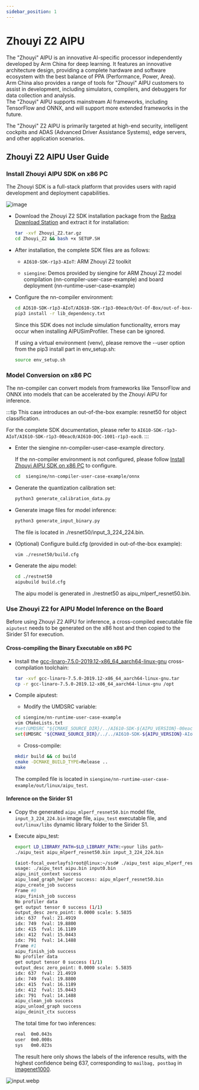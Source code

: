 ```yaml
---
sidebar_position: 1
---
```


# Zhouyi Z2 AIPU

The "Zhouyi" AIPU is an innovative AI-specific processor independently developed by Arm China for deep learning. It features an innovative architecture design, providing a complete hardware and software ecosystem with the best balance of PPA (Performance, Power, Area).  
Arm China also provides a range of tools for "Zhouyi" AIPU customers to assist in development, including simulators, compilers, and debuggers for data collection and analysis.  
The "Zhouyi" AIPU supports mainstream AI frameworks, including TensorFlow and ONNX, and will support more extended frameworks in the future.

The "Zhouyi" Z2 AIPU is primarily targeted at high-end security, intelligent cockpits and ADAS (Advanced Driver Assistance Systems), edge servers, and other application scenarios.

## Zhouyi Z2 AIPU User Guide

### Install Zhouyi AIPU SDK on x86 PC

The Zhouyi SDK is a full-stack platform that provides users with rapid development and deployment capabilities.

![image](https://user-images.githubusercontent.com/85479712/198521602-49e13a31-bb49-424f-b782-5108274d63c3.png)

- Download the Zhouyi Z2 SDK installation package from the [Radxa Download Station](https://dl.radxa.com/sirider/s1/) and extract it for installation:
    ```bash
    tar -xvf Zhouyi_Z2.tar.gz
    cd Zhouyi_Z2 && bash +x SETUP.SH
    ```
- After installation, the complete SDK files are as follows:

  - `AI610-SDK-r1p3-AIoT`: ARM Zhouyi Z2 toolkit

  - `siengine`: Demos provided by siengine for ARM Zhouyi Z2 model compilation (nn-compiler-user-case-example) and board deployment (nn-runtime-user-case-example)

- Configure the nn-compiler environment:
    ```bash
    cd AI610-SDK-r1p3-AIoT/AI610-SDK-r1p3-00eac0/Out-Of-Box/out-of-box-nn-compiler
    pip3 install -r lib_dependency.txt
    ```
  Since this SDK does not include simulation functionality, errors may occur when installing AIPUSimProfiler. These can be ignored.

  If using a virtual environment (venv), please remove the --user option from the pip3 install part in env_setup.sh:
    ```bash
    source env_setup.sh
    ```

### Model Conversion on x86 PC

The nn-compiler can convert models from frameworks like TensorFlow and ONNX into models that can be accelerated by the Zhouyi AIPU for inference.

:::tip
This case introduces an out-of-the-box example: resnet50 for object classification.

For the complete SDK documentation, please refer to `AI610-SDK-r1p3-AIoT/AI610-SDK-r1p3-00eac0/AI610-DOC-1001-r1p3-eac0`.
:::

- Enter the siengine nn-compiler-user-case-example directory.

  If the nn-compiler environment is not configured, please follow [Install Zhouyi AIPU SDK on x86 PC](#install-zhouyi-aipu-sdk-on-x86-pc) to configure.

  ```bash
  cd  siengine/nn-compiler-user-case-example/onnx
  ```

- Generate the quantization calibration set:
  ```bash
  python3 generate_calibration_data.py
  ```
- Generate image files for model inference:
  ```bash
  python3 generate_input_binary.py
  ```
  The file is located in ./resnet50/input_3_224_224.bin.

- (Optional) Configure build.cfg (provided in out-of-the-box example):
  ```bash
  vim ./resnet50/build.cfg
  ```
- Generate the aipu model:
  ```bash
  cd ./restnet50
  aipubuild build.cfg
  ```
  The aipu model is generated in ./restnet50 as aipu_mlperf_resnet50.bin.

### Use Zhouyi Z2 for AIPU Model Inference on the Board

Before using Zhouyi Z2 AIPU for inference, a cross-compiled executable file `aiputest` needs to be generated on the x86 host and then copied to the Sirider S1 for execution.

#### Cross-compiling the Binary Executable on x86 PC

- Install the [gcc-linaro-7.5.0-2019.12-x86_64_aarch64-linux-gnu](https://releases.linaro.org/components/toolchain/binaries/latest-7/aarch64-linux-gnu/) cross-compilation toolchain:
  ```bash
  tar -xvf gcc-linaro-7.5.0-2019.12-x86_64_aarch64-linux-gnu.tar
  cp -r gcc-linaro-7.5.0-2019.12-x86_64_aarch64-linux-gnu /opt
  ```
- Compile aiputest:

  - Modify the UMDSRC variable:
  ```bash
  cd siengine/nn-runtime-user-case-example 
  vim CMakeLists.txt
  #set(UMDSRC "${CMAKE_SOURCE_DIR}/../AI610-SDK-${AIPU_VERSION}-00eac0/AI610-SDK-1012-${AIPU_VERSION}-eac0/Linux-driver/driver/umd")
  set(UMDSRC "${CMAKE_SOURCE_DIR}/../../AI610-SDK-${AIPU_VERSION}-AIoT/AI610-SDK-r1p3-00eac0/AI610-SDK-1012-${AIPU_VERSION}-eac0/Linux-driver/driver/umd")
  ```
  - Cross-compile:
  ```bash
  mkdir build && cd build
  cmake -DCMAKE_BUILD_TYPE=Release ..
  make
  ```
  The compiled file is located in `siengine/nn-runtime-user-case-example/out/linux/aipu_test`.

#### Inference on the Sirider S1

- Copy the generated `aipu_mlperf_resnet50.bin` model file, `input_3_224_224.bin` image file, `aipu_test` executable file, and `out/linux/libs` dynamic library folder to the Sirider S1.
- Execute aipu_test:
  ```bash
  export LD_LIBRARY_PATH=$LD_LIBRARY_PATH:<your libs path>
  ./aipu_test aipu_mlperf_resnet50.bin input_3_224_224.bin
  ```
  ```bash
  (aiot-focal_overlayfs)root@linux:~/ssd# ./aipu_test aipu_mlperf_resnet50.bin input_3_224_224.bin 
  usage: ./aipu_test aipu.bin input0.bin 
  aipu_init_context success
  aipu_load_graph_helper success: aipu_mlperf_resnet50.bin
  aipu_create_job success
  Frame #0
  aipu_finish_job success
  No profiler data
  get output tensor 0 success (1/1)
  output_desc zero_point: 0.0000 scale: 5.5835
  idx: 637  fval: 21.4919
  idx: 749  fval: 19.8800
  idx: 415  fval: 16.1189
  idx: 412  fval: 15.0443
  idx: 791  fval: 14.1488
  Frame #1
  aipu_finish_job success
  No profiler data
  get output tensor 0 success (1/1)
  output_desc zero_point: 0.0000 scale: 5.5835
  idx: 637  fval: 21.4919
  idx: 749  fval: 19.8800
  idx: 415  fval: 16.1189
  idx: 412  fval: 15.0443
  idx: 791  fval: 14.1488
  aipu_clean_job success
  aipu_unload_graph success
  aipu_deinit_ctx success
  ```
  The total time for two inferences:
  ```bash
  real	0m0.043s
  user	0m0.008s
  sys	0m0.023s
  ```

  The result here only shows the labels of the inference results, with the highest confidence being 637, corresponding to `mailbag, postbag` in [imagenet1000](https://gist.github.com/yrevar/942d3a0ac09ec9e5eb3a).

![input.webp](/img/sirider/s1/aipu_1.webp)

